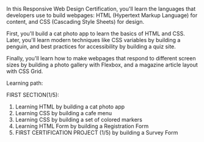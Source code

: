 In this Responsive Web Design Certification, you'll learn the languages that developers use to build webpages: HTML (Hypertext Markup Language) for content, and CSS (Cascading Style Sheets) for design.

First, you'll build a cat photo app to learn the basics of HTML and CSS. Later, you'll learn modern techniques like CSS variables by building a penguin, and best practices for accessibility by building a quiz site.

Finally, you'll learn how to make webpages that respond to different screen sizes by building a photo gallery with Flexbox, and a magazine article layout with CSS Grid.

Learning path:

FIRST SECTION(1/5):

 1. Learning HTML by building a cat photo app
 2. Learning CSS by building a cafe menu
 3. Learning CSS by building a set of colored markers
 4. Learning HTML Form by building a Registration Form
 5. FIRST CERTIFICATION PROJECT (1/5) by building a Survey Form
